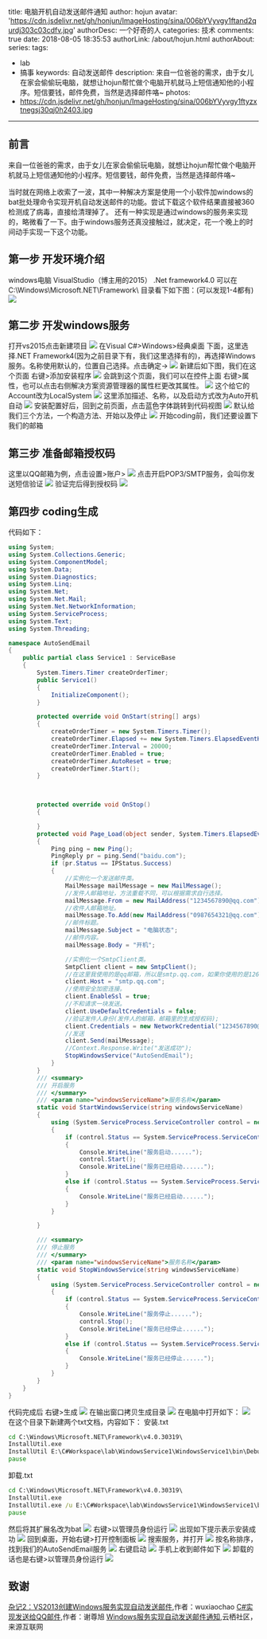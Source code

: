 title: 电脑开机自动发送邮件通知
author: hojun
avatar: 'https://cdn.jsdelivr.net/gh/honjun/ImageHosting/sina/006bYVyvgy1ftand2qurdj303c03cdfv.jpg'
authorDesc: 一个好奇的人
categories: 技术
comments: true
date: 2018-08-05 18:35:53
authorLink: /about/hojun.html
authorAbout:
series:
tags:
 - lab
 - 搞事
keywords: 自动发送邮件
description: 来自一位爸爸的需求，由于女儿在家会偷偷玩电脑，就想让hojun帮忙做个电脑开机就马上短信通知他的小程序。短信要钱，邮件免费，当然是选择邮件咯~
photos:
 - https://cdn.jsdelivr.net/gh/honjun/ImageHosting/sina/006bYVyvgy1ftyzxtnegsj30qj0h2403.jpg
---
## 前言

来自一位爸爸的需求，由于女儿在家会偷偷玩电脑，就想让hojun帮忙做个电脑开机就马上短信通知他的小程序。短信要钱，邮件免费，当然是选择邮件咯~

当时就在网络上收索了一波，其中一种解决方案是使用一个小软件加windows的bat批处理命令实现开机自动发送邮件的功能。尝试下载这个软件结果直接被360检测成了病毒，直接给清理掉了。
还有一种实现是通过windows的服务来实现的，略微看了一下。由于windows服务还真没接触过，就决定，花一个晚上的时间动手实现一下这个功能。

## 第一步 开发环境介绍
windows电脑
VisualStudio（博主用的2015）
.Net framework4.0 
可以在 C:\Windows\Microsoft.NET\Framework\ 目录看下如下图：(可以发现1-4都有)
![](https://cdn.jsdelivr.net/gh/honjun/ImageHosting/sina/006bYVyvgy1ftyzy0kionj30fu0cxmye.jpg)

## 第二步 开发windows服务

打开vs2015点击新建项目
![](https://cdn.jsdelivr.net/gh/honjun/ImageHosting/sina/006bYVyvgy1ftyzxt3gw1j310a0lamz9.jpg)
在Visual C#>Windows>经典桌面 下面，这里选择.NET Framework4(因为之前目录下有，我们这里选择有的)，再选择Windows服务。名称使用默认的，位置自己选择。点击确定->
![](https://cdn.jsdelivr.net/gh/honjun/ImageHosting/sina/006bYVyvgy1ftyzxtnegsj30qj0h2403.jpg)
新建后如下图，我们在这个页面 右键>添加安装程序
![](https://cdn.jsdelivr.net/gh/honjun/ImageHosting/sina/006bYVyvgy1ftyzxomb9nj30l20fzq33.jpg)
会跳到这个页面，我们可以在控件上面 右键>属性，也可以点击右侧解决方案资源管理器的属性栏更改其属性。
![](https://cdn.jsdelivr.net/gh/honjun/ImageHosting/sina/006bYVyvgy1ftyzxu1x8kj30zm0howey.jpg)
这个给它的Account改为LocalSystem
![](https://cdn.jsdelivr.net/gh/honjun/ImageHosting/sina/006bYVyvgy1ftyzxv371kj30z50gzq3e.jpg)
这里添加描述、名称，以及启动方式改为Auto开机自动
![](https://cdn.jsdelivr.net/gh/honjun/ImageHosting/sina/006bYVyvgy1ftyzxvinbtj30zr0hpdgl.jpg)
安装配置好后，回到之前页面，点击蓝色字体跳转到代码视图
![](https://cdn.jsdelivr.net/gh/honjun/ImageHosting/sina/006bYVyvgy1ftyzxvxkzxj30zg0ipjrp.jpg)
默认给我们三个方法，一个构造方法、开始以及停止
![](https://cdn.jsdelivr.net/gh/honjun/ImageHosting/sina/006bYVyvgy1ftyzxwh0npj30mz0hndh0.jpg)
开始coding前，我们还要设置下我们的邮箱

## 第三步 准备邮箱授权码
这里以QQ邮箱为例，点击设置>账户>
![](https://cdn.jsdelivr.net/gh/honjun/ImageHosting/sina/006bYVyvgy1ftyzxpanr7j30vr0i976n.jpg)
点击开启POP3/SMTP服务，会叫你发送短信验证
![](https://cdn.jsdelivr.net/gh/honjun/ImageHosting/sina/006bYVyvgy1ftyzxqc9xuj30fw0btaav.jpg)
验证完后得到授权码
![](https://cdn.jsdelivr.net/gh/honjun/ImageHosting/sina/006bYVyvgy1ftyzxsm963j30j50bzab7.jpg)

## 第四步 coding生成

代码如下：
```c#
using System;
using System.Collections.Generic;
using System.ComponentModel;
using System.Data;
using System.Diagnostics;
using System.Linq;
using System.Net;
using System.Net.Mail;
using System.Net.NetworkInformation;
using System.ServiceProcess;
using System.Text;
using System.Threading;

namespace AutoSendEmail
{
    public partial class Service1 : ServiceBase
    {
        System.Timers.Timer createOrderTimer;
        public Service1()
        {
            InitializeComponent();
        }

        protected override void OnStart(string[] args)
        {
            createOrderTimer = new System.Timers.Timer();
            createOrderTimer.Elapsed += new System.Timers.ElapsedEventHandler(Page_Load);
            createOrderTimer.Interval = 20000;
            createOrderTimer.Enabled = true;
            createOrderTimer.AutoReset = true;
            createOrderTimer.Start();
        }

        

        protected override void OnStop()
        {

        }
        protected void Page_Load(object sender, System.Timers.ElapsedEventArgs args)
        {
            Ping ping = new Ping();
            PingReply pr = ping.Send("baidu.com");
            if (pr.Status == IPStatus.Success)
            {
                //实例化一个发送邮件类。
                MailMessage mailMessage = new MailMessage();
                //发件人邮箱地址，方法重载不同，可以根据需求自行选择。
                mailMessage.From = new MailAddress("1234567890@qq.com");
                //收件人邮箱地址。
                mailMessage.To.Add(new MailAddress("0987654321@qq.com"));
                //邮件标题。
                mailMessage.Subject = "电脑状态";
                //邮件内容。
                mailMessage.Body = "开机";

                //实例化一个SmtpClient类。
                SmtpClient client = new SmtpClient();
                //在这里我使用的是qq邮箱，所以是smtp.qq.com，如果你使用的是126邮箱，那么就是smtp.126.com。
                client.Host = "smtp.qq.com";
                //使用安全加密连接。
                client.EnableSsl = true;
                //不和请求一块发送。
                client.UseDefaultCredentials = false;
                //验证发件人身份(发件人的邮箱，邮箱里的生成授权码);
                client.Credentials = new NetworkCredential("1234567890@qq.com", "xxxxxxxxxxxx");
                //发送
                client.Send(mailMessage);
                //Context.Response.Write("发送成功");
                StopWindowsService("AutoSendEmail");
            }
        }
        /// <summary>
        /// 开启服务
        /// </summary>
        /// <param name="windowsServiceName">服务名称</param>
        static void StartWindowsService(string windowsServiceName)
        {
            using (System.ServiceProcess.ServiceController control = new System.ServiceProcess.ServiceController(windowsServiceName))
            {
                if (control.Status == System.ServiceProcess.ServiceControllerStatus.Stopped)
                {
                    Console.WriteLine("服务启动......");
                    control.Start();
                    Console.WriteLine("服务已经启动......");
                }
                else if (control.Status == System.ServiceProcess.ServiceControllerStatus.Running)
                {
                    Console.WriteLine("服务已经启动......");
                }
            }

        }

        /// <summary>
        /// 停止服务
        /// </summary>
        /// <param name="windowsServiceName">服务名称</param>
        static void StopWindowsService(string windowsServiceName)
        {
            using (System.ServiceProcess.ServiceController control = new System.ServiceProcess.ServiceController(windowsServiceName))
            {
                if (control.Status == System.ServiceProcess.ServiceControllerStatus.Running)
                {
                    Console.WriteLine("服务停止......");
                    control.Stop();
                    Console.WriteLine("服务已经停止......");
                }
                else if (control.Status == System.ServiceProcess.ServiceControllerStatus.Stopped)
                {
                    Console.WriteLine("服务已经停止......");
                }
            }
        }
    }
}
```
代码完成后 右键>生成
![](https://cdn.jsdelivr.net/gh/honjun/ImageHosting/sina/006bYVyvgy1ftyzxwyi55j30s60gz0ur.jpg)
在输出窗口拷贝生成目录
![](https://cdn.jsdelivr.net/gh/honjun/ImageHosting/sina/006bYVyvgy1ftyzxxitmkj30vd0h1gmq.jpg)
在电脑中打开如下：
![](https://cdn.jsdelivr.net/gh/honjun/ImageHosting/sina/006bYVyvgy1ftyzy1q33tj30f906ot8x.jpg)
在这个目录下新建两个txt文档，内容如下：
安装.txt
```bat
cd C:\Windows\Microsoft.NET\Framework\v4.0.30319\
InstallUtil.exe 
InstallUtil E:\C#Workspace\lab\WindowsService1\WindowsService1\bin\Debug\WindowsService1.exe
pause
```
卸载.txt
```bat
cd C:\Windows\Microsoft.NET\Framework\v4.0.30319\
InstallUtil.exe
InstallUtil.exe /u E:\C#Workspace\lab\WindowsService1\WindowsService1\bin\Debug\WindowsService1.exe
pause
```
然后将其扩展名改为bat
![](https://cdn.jsdelivr.net/gh/honjun/ImageHosting/sina/006bYVyvgy1ftyzy354e4j309t05w74b.jpg)
右键>以管理员身份运行
![](https://cdn.jsdelivr.net/gh/honjun/ImageHosting/sina/006bYVyvgy1ftyzy26201j30bk0cu3zl.jpg)
出现如下提示表示安装成功
![](https://cdn.jsdelivr.net/gh/honjun/ImageHosting/sina/006bYVyvgy1ftyzxxytz0j30rl0efq3n.jpg)
回到桌面，开始右键>打开控制面板
![](https://cdn.jsdelivr.net/gh/honjun/ImageHosting/sina/006bYVyvgy1ftyzy14kxoj307z0hn0tn.jpg)
搜索服务，并打开
![](https://cdn.jsdelivr.net/gh/honjun/ImageHosting/sina/006bYVyvgy1ftyzxyd8odj30jf0byjsc.jpg)
按名称排序，找到我们的AutoSendEmail服务
![](https://cdn.jsdelivr.net/gh/honjun/ImageHosting/sina/006bYVyvgy1ftyzxzi06mj30w00hxdil.jpg)
右键启动
![](https://cdn.jsdelivr.net/gh/honjun/ImageHosting/sina/006bYVyvgy1ftyzxyzwi7j30v00himzy.jpg)
手机上收到邮件如下
![](https://cdn.jsdelivr.net/gh/honjun/ImageHosting/sina/006bYVyvgy1ftyzy3lho6j30u01hctao.jpg)
卸载的话也是右键>以管理员身份运行
![](https://cdn.jsdelivr.net/gh/honjun/ImageHosting/sina/006bYVyvgy1ftyzxzvoypj30rl0efq3h.jpg)

## 致谢

[杂记2：VS2013创建Windows服务实现自动发送邮件](https://www.cnblogs.com/wuchaochao/p/4308112.html),作者：wuxiaochao
[C#实现发送给QQ邮件](https://www.cnblogs.com/xiezunxu/articles/7421322.html),作者：谢尊旭
[Windows服务实现自动发送邮件通知](https://yq.aliyun.com/ziliao/45256),云栖社区，来源互联网